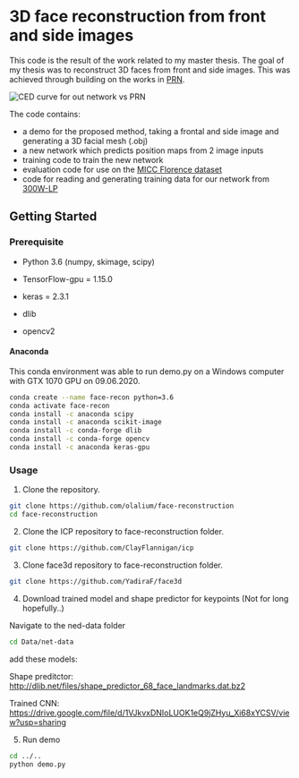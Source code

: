 # 3D face reconstruction from front and side images
This code is the result of the work related to my master thesis. The goal of my thesis was to reconstruct 3D faces from front and side images. This was achieved through building on the works in [PRN](https://github.com/YadiraF/PRNet).

![CED curve for out network vs PRN](https://i.imgur.com/Zqw2Mjy.png)

The code contains:
 * a demo for the proposed method, taking a frontal and side image and generating a 3D facial mesh (.obj)
 * a new network which predicts position maps from 2 image inputs
 * training code to train the new network
 * evaluation code for use on the [MICC Florence dataset](https://www.micc.unifi.it/resources/datasets/florence-3d-faces/)
 * code for reading and generating training data for our network from [300W-LP](http://www.cbsr.ia.ac.cn/users/xiangyuzhu/projects/3DDFA/main.htm)

 

## Getting Started

### Prerequisite
* Python 3.6 (numpy, skimage, scipy)

* TensorFlow-gpu = 1.15.0

* keras = 2.3.1

* dlib

* opencv2 

#### Anaconda
This conda environment was able to run demo.py on a Windows computer with GTX 1070 GPU on 09.06.2020.
 ```bash
conda create --name face-recon python=3.6
conda activate face-recon
conda install -c anaconda scipy
conda install -c anaconda scikit-image
conda install -c conda-forge dlib
conda install -c conda-forge opencv
conda install -c anaconda keras-gpu
 ```

### Usage

 1. Clone the repository.
  ```bash
  git clone https://github.com/olalium/face-reconstruction
  cd face-reconstruction
  ```
 
 2. Clone the ICP repository to face-reconstruction folder.
  ```bash
  git clone https://github.com/ClayFlannigan/icp
  ```
 3. Clone face3d repository to face-reconstruction folder.
  ```bash
  git clone https://github.com/YadiraF/face3d
  ```
 4. Download trained model and shape predictor for keypoints (Not for long hopefully..)
 
  Navigate to the ned-data folder
  ```bash
  cd Data/net-data
  ```
  add these models:

  Shape preditctor:  http://dlib.net/files/shape_predictor_68_face_landmarks.dat.bz2

  Trained CNN:  https://drive.google.com/file/d/1VJkvxDNIoLUOK1eQ9jZHyu_Xi68xYCSV/view?usp=sharing

 5. Run demo
  ```bash
  cd ../..
  python demo.py
 ```
